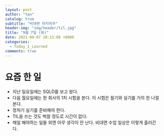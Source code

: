 ```yaml
---
layout: post
author: "Yan"
catalog: true
subtitle: "비대면 마지막주"
header-img: "img/header/til.jpg"
title: "9월 7일 (화)"
date: 2021-09-07 20:15:08 +0000
categories:
  - Today_I_Learned
comments: true
---
```


# 요즘 한 일

- 지난 일요일에는 SQLD를 보고 왔다.
- 다음 월요일에는 한 회사의 1차 시험을 본다. 이 시험은 필기와 실기를 거의 한 나절 본다.
- 정처기 실기를 준비해야 한다.
- TIL을 쓰는 것도 벅찰 정도로 시간이 없다.
- 매일 해야하는 일들 외엔 아무 생각이 안 난다. 비대면 수업 일상은 이렇게 흘러간다.